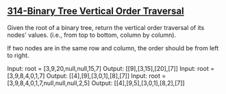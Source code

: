 <h2><a href="https://leetcode.com/problems/binary-tree-vertical-order-traversal/">314-Binary Tree Vertical Order Traversal</a></h2>

Given the root of a binary tree, return the vertical order traversal of its nodes' values. (i.e., from top to bottom, column by column).

If two nodes are in the same row and column, the order should be from left to right.

Input: root = [3,9,20,null,null,15,7]
Output: [[9],[3,15],[20],[7]]
Input: root = [3,9,8,4,0,1,7]
Output: [[4],[9],[3,0,1],[8],[7]]
Input: root = [3,9,8,4,0,1,7,null,null,null,2,5]
Output: [[4],[9,5],[3,0,1],[8,2],[7]]
